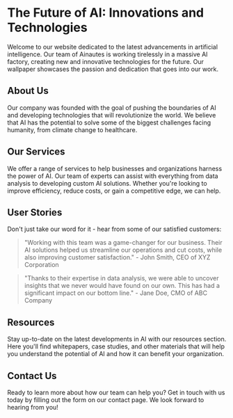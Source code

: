 <!--font:Dancing Script-->

# The Future of AI: Innovations and Technologies

Welcome to our website dedicated to the latest advancements in artificial intelligence. Our team of Ainautes is working tirelessly in a massive AI factory, creating new and innovative technologies for the future. Our wallpaper showcases the passion and dedication that goes into our work.

## About Us

Our company was founded with the goal of pushing the boundaries of AI and developing technologies that will revolutionize the world. We believe that AI has the potential to solve some of the biggest challenges facing humanity, from climate change to healthcare.

## Our Services

We offer a range of services to help businesses and organizations harness the power of AI. Our team of experts can assist with everything from data analysis to developing custom AI solutions. Whether you're looking to improve efficiency, reduce costs, or gain a competitive edge, we can help.

## User Stories

Don't just take our word for it - hear from some of our satisfied customers:

> "Working with this team was a game-changer for our business. Their AI solutions helped us streamline our operations and cut costs, while also improving customer satisfaction." - John Smith, CEO of XYZ Corporation

> "Thanks to their expertise in data analysis, we were able to uncover insights that we never would have found on our own. This has had a significant impact on our bottom line." - Jane Doe, CMO of ABC Company

## Resources

Stay up-to-date on the latest developments in AI with our resources section. Here you'll find whitepapers, case studies, and other materials that will help you understand the potential of AI and how it can benefit your organization.

## Contact Us

Ready to learn more about how our team can help you? Get in touch with us today by filling out the form on our contact page. We look forward to hearing from you!

<!--

Write me content for website with wallpaper which alt text is:

"A team of Ainautes working tirelessly in a massive AI factory, creating new and innovative technologies for the future."

The name/title of the page should not be 1:1 copy of the alt text but rather a real content of the website which is using this wallpaper.

- Use markdown format 
- Start with heading
- Heading should be short and concise
- The content should look like a real website 
- The website should not be about the wallpaper, wallpaper is just a related background
- Heading should be contain work "wallpaper" or "background"
- Include real sections like references, contact, user stories, etc. use things relevant to the page purpose.
- Feel free to use structure like headings, bullets, numbering, blockquotes, paragraphs, horizontal lines, etc.
- You can use formatting like bold or _italic_
- You can include UTF-8 emojis
- Links should be only #hash anchors (and you can refer to the document itself)
- Do not include images


---


# The Future of AI: Innovations and Technologies

Welcome to our website dedicated to the latest advancements in artificial intelligence. Our team of Ainautes is working tirelessly in a massive AI factory, creating new and innovative technologies for the future. Our wallpaper showcases the passion and dedication that goes into our work.

## About Us

Our company was founded with the goal of pushing the boundaries of AI and developing technologies that will revolutionize the world. We believe that AI has the potential to solve some of the biggest challenges facing humanity, from climate change to healthcare.

## Our Services

We offer a range of services to help businesses and organizations harness the power of AI. Our team of experts can assist with everything from data analysis to developing custom AI solutions. Whether you're looking to improve efficiency, reduce costs, or gain a competitive edge, we can help.

## User Stories

Don't just take our word for it - hear from some of our satisfied customers:

> "Working with this team was a game-changer for our business. Their AI solutions helped us streamline our operations and cut costs, while also improving customer satisfaction." - John Smith, CEO of XYZ Corporation

> "Thanks to their expertise in data analysis, we were able to uncover insights that we never would have found on our own. This has had a significant impact on our bottom line." - Jane Doe, CMO of ABC Company

## Resources

Stay up-to-date on the latest developments in AI with our resources section. Here you'll find whitepapers, case studies, and other materials that will help you understand the potential of AI and how it can benefit your organization.

## Contact Us

Ready to learn more about how our team can help you? Get in touch with us today by filling out the form on our contact page. We look forward to hearing from you!

-->
